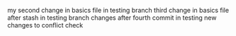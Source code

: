 my second change in basics file in testing branch
third change in basics file after stash in testing branch
changes after fourth commit in testing
new changes to conflict check
